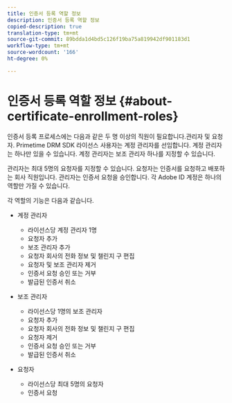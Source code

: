 ```yaml
---
title: 인증서 등록 역할 정보
description: 인증서 등록 역할 정보
copied-description: true
translation-type: tm+mt
source-git-commit: 89bdda1d4bd5c126f19ba75a819942df901183d1
workflow-type: tm+mt
source-wordcount: '166'
ht-degree: 0%

---
```



# 인증서 등록 역할 정보 {#about-certificate-enrollment-roles}

인증서 등록 프로세스에는 다음과 같은 두 명 이상의 직원이 필요합니다.관리자 및 요청자. Primetime DRM SDK 라이선스 사용자는 계정 관리자를 선임합니다. 계정 관리자는 하나만 있을 수 있습니다. 계정 관리자는 보조 관리자 하나를 지정할 수 있습니다.

관리자는 최대 5명의 요청자를 지정할 수 있습니다. 요청자는 인증서를 요청하고 배포하는 회사 직원입니다. 관리자는 인증서 요청을 승인합니다. 각 Adobe ID 계정은 하나의 역할만 가질 수 있습니다.

각 역할의 기능은 다음과 같습니다.

* 계정 관리자

   * 라이선스당 계정 관리자 1명
   * 요청자 추가
   * 보조 관리자 추가
   * 요청자 회사의 전화 정보 및 챌린지 구 편집
   * 요청자 및 보조 관리자 제거
   * 인증서 요청 승인 또는 거부
   * 발급된 인증서 취소

* 보조 관리자

   * 라이선스당 1명의 보조 관리자
   * 요청자 추가
   * 요청자 회사의 전화 정보 및 챌린지 구 편집
   * 요청자 제거
   * 인증서 요청 승인 또는 거부
   * 발급된 인증서 취소

* 요청자

   * 라이선스당 최대 5명의 요청자
   * 인증서 요청

